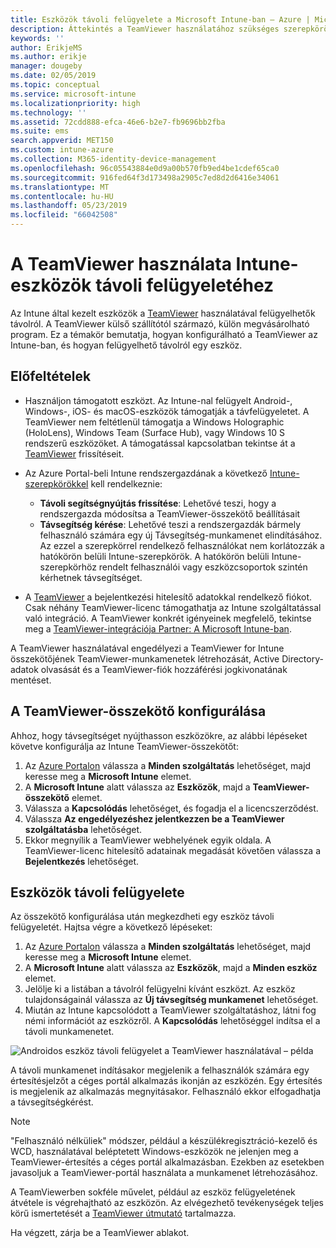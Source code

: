 ```yaml
---
title: Eszközök távoli felügyelete a Microsoft Intune-ban – Azure | Microsoft Docs
description: Áttekintés a TeamViewer használatához szükséges szerepkörökről, és a TeamViewer-összekötő telepítéséről, valamint lépésenkénti útmutató eszközök távoli felügyeletéhez a Microsoft Intune használatával az Azure Portalon
keywords: ''
author: ErikjeMS
ms.author: erikje
manager: dougeby
ms.date: 02/05/2019
ms.topic: conceptual
ms.service: microsoft-intune
ms.localizationpriority: high
ms.technology: ''
ms.assetid: 72cdd888-efca-46e6-b2e7-fb9696bb2fba
ms.suite: ems
search.appverid: MET150
ms.custom: intune-azure
ms.collection: M365-identity-device-management
ms.openlocfilehash: 96c05543884e0d9a00b570fb9ed4be1cdef65ca0
ms.sourcegitcommit: 916fed64f3d173498a2905c7ed8d2d6416e34061
ms.translationtype: MT
ms.contentlocale: hu-HU
ms.lasthandoff: 05/23/2019
ms.locfileid: "66042508"
---
```

# <a name="use-teamviewer-to-remotely-administer-intune-devices"></a>A TeamViewer használata Intune-eszközök távoli felügyeletéhez

Az Intune által kezelt eszközök a [TeamViewer](https://www.teamviewer.com) használatával felügyelhetők távolról. A TeamViewer külső szállítótól származó, külön megvásárolható program. Ez a témakör bemutatja, hogyan konfigurálható a TeamViewer az Intune-ban, és hogyan felügyelhető távolról egy eszköz. 

## <a name="prerequisites"></a>Előfeltételek

- Használjon támogatott eszközt. Az Intune-nal felügyelt Android-, Windows-, iOS- és macOS-eszközök támogatják a távfelügyeletet. A TeamViewer nem feltétlenül támogatja a Windows Holographic (HoloLens), Windows Team (Surface Hub), vagy Windows 10 S rendszerű eszközöket. A támogatással kapcsolatban tekintse át a [TeamViewer](https://www.teamviewer.com) frissítéseit.

- Az Azure Portal-beli Intune rendszergazdának a következő [Intune-szerepkörökkel](role-based-access-control.md) kell rendelkeznie:  

    - **Távoli segítségnyújtás frissítése**: Lehetővé teszi, hogy a rendszergazda módosítsa a TeamViewer-összekötő beállításait
    - **Távsegítség kérése**: Lehetővé teszi a rendszergazdák bármely felhasználó számára egy új Távsegítség-munkamenet elindításához. Az ezzel a szerepkörrel rendelkező felhasználókat nem korlátozzák a hatókörön belüli Intune-szerepkörök. A hatókörön belüli Intune-szerepkörhöz rendelt felhasználói vagy eszközcsoportok szintén kérhetnek távsegítséget. 

- A [TeamViewer](https://www.teamviewer.com) a bejelentkezési hitelesítő adatokkal rendelkező fiókot. Csak néhány TeamViewer-licenc támogathatja az Intune szolgáltatással való integráció. A TeamViewer konkrét igényeinek megfelelő, tekintse meg a [TeamViewer-integrációja Partner: A Microsoft Intune-ban](https://www.teamviewer.com/integrations/microsoft-intune/).

A TeamViewer használatával engedélyezi a TeamViewer for Intune összekötőjének TeamViewer-munkamenetek létrehozását, Active Directory-adatok olvasását és a TeamViewer-fiók hozzáférési jogkivonatának mentéset.

## <a name="configure-the-teamviewer-connector"></a>A TeamViewer-összekötő konfigurálása

Ahhoz, hogy távsegítséget nyújthasson eszközökre, az alábbi lépéseket követve konfigurálja az Intune TeamViewer-összekötőt:

1. Az [Azure Portalon](https://portal.azure.com) válassza a **Minden szolgáltatás** lehetőséget, majd keresse meg a **Microsoft Intune** elemet.
2. A **Microsoft Intune** alatt válassza az **Eszközök**, majd a **TeamViewer-összekötő** elemet.
3. Válassza a **Kapcsolódás** lehetőséget, és fogadja el a licencszerződést.
4. Válassza **Az engedélyezéshez jelentkezzen be a TeamViewer szolgáltatásba** lehetőséget.
5. Ekkor megnyílik a TeamViewer webhelyének egyik oldala. A TeamViewer-licenc hitelesítő adatainak megadását követően válassza a **Bejelentkezés** lehetőséget.

## <a name="remotely-administer-a-device"></a>Eszközök távoli felügyelete

Az összekötő konfigurálása után megkezdheti egy eszköz távoli felügyeletét. Hajtsa végre a következő lépéseket: 

1. Az [Azure Portalon](https://portal.azure.com) válassza a **Minden szolgáltatás** lehetőséget, majd keresse meg a **Microsoft Intune** elemet.
2. A **Microsoft Intune** alatt válassza az **Eszközök**, majd a **Minden eszköz** elemet.
3. Jelölje ki a listában a távolról felügyelni kívánt eszközt. Az eszköz tulajdonságainál válassza az **Új távsegítség munkamenet** lehetőséget.
4. Miután az Intune kapcsolódott a TeamViewer szolgáltatáshoz, látni fog némi információt az eszközről. A **Kapcsolódás** lehetőséggel indítsa el a távoli munkamenetet.

![Androidos eszköz távoli felügyelet a TeamViewer használatával – példa](./media/android-teamviewer.png)

A távoli munkamenet indításakor megjelenik a felhasználók számára egy értesítésjelzőt a céges portál alkalmazás ikonján az eszközén. Egy értesítés is megjelenik az alkalmazás megnyitásakor. Felhasználó ekkor elfogadhatja a távsegítségkérést.

> [!NOTE]
> "Felhasználó nélküliek" módszer, például a készülékregisztráció-kezelő és WCD, használatával beléptetett Windows-eszközök ne jelenjen meg a TeamViewer-értesítés a céges portál alkalmazásban. Ezekben az esetekben javasoljuk a TeamViewer-portál használata a munkamenet létrehozásához.

A TeamViewerben sokféle művelet, például az eszköz felügyeletének átvétele is végrehajtható az eszközön. Az elvégezhető tevékenységek teljes körű ismertetését a [TeamViewer útmutató](https://www.teamviewer.com/support/documents/) tartalmazza.

Ha végzett, zárja be a TeamViewer ablakot.

